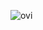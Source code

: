 <img src="https://github-readme-stats.vercel.app/api/top-langs?username=qemel&show_icons=true&locale=en&layout=compact&theme=chartreuse-dark" alt="ovi" /></p>
